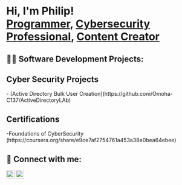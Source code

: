 <h1>Hi, I'm Philip! <br/><a href="https://github.com/joshmadakor1">Programmer</a>, <a href="https://www.linkedin.com/in/joshmadakor/">Cybersecurity Professional</a>, <a href="https://www.youtube.com/c/joshmadakor">Content Creator</a></h1>

<h2>👨‍💻 Software Development Projects:</h2>



 <h2>Cyber Security Projects</h2>
   - [Active Directory Bulk User Creation](https://github.com/Omoha-C137/ActiveDirectoryLAb)



  <h2>Certifications</h2>
  -Foundations of CyberSecurity (https://coursera.org/share/e9ce7af2754761a453a38e0bea64ebee)



<h2> 🤳 Connect with me:</h2>

[<img align="left" alt="JoshMadakor | Twitter" width="22px" src="https://cdn.jsdelivr.net/npm/simple-icons@v3/icons/twitter.svg" />][twitter]
[<img align="left" alt="JoshMadakor | LinkedIn" width="22px" src="https://cdn.jsdelivr.net/npm/simple-icons@v3/icons/linkedin.svg" />][linkedin]

[twitter]: [https://twitter.com/philip_omoha]
[linkedin]:[https://www.linkedin.com/in/philip-omoha]

<!--
**joshmadakor1/joshmadakor1** is a ✨ _special_ ✨ repository because its `README.md` (this file) appears on your GitHub profile.

Here are some ideas to get you started:

- 🔭 I’m currently working on ...
- 🌱 I’m currently learning ...
- 👯 I’m looking to collaborate on ...
- 🤔 I’m looking for help with ...
- 💬 Ask me about ...
- 📫 How to reach me: ...
- 😄 Pronouns: ...
- ⚡ Fun fact: ...
-->
